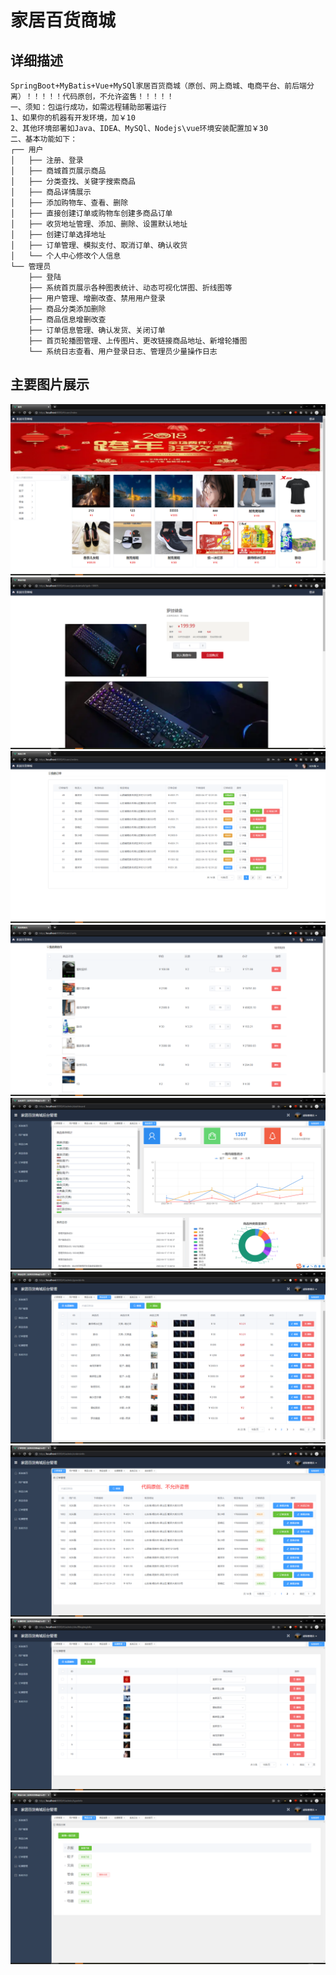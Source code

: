 # 家居百货商城


## 详细描述
```
SpringBoot+MyBatis+Vue+MySQl家居百货商城（原创、网上商城、电商平台、前后端分离）！！！！！代码原创，不允许盗售！！！！！
一、须知：包运行成功，如需远程辅助部署运行
1、如果你的机器有开发环境，加￥10
2、其他环境部署如Java、IDEA、MySQl、Nodejs\vue环境安装配置加￥30
二、基本功能如下：
┌── 用户
│   ├── 注册、登录
│   ├── 商城首页展示商品 
│   ├── 分类查找、关键字搜索商品
│   ├── 商品详情展示 
│   ├── 添加购物车、查看、删除
│   ├── 直接创建订单或购物车创建多商品订单 
│   ├── 收货地址管理、添加、删除、设置默认地址 
│   ├── 创建订单选择地址 
│   ├── 订单管理、模拟支付、取消订单、确认收货 
│   └── 个人中心修改个人信息  
└── 管理员
    ├── 登陆  
    ├── 系统首页展示各种图表统计、动态可视化饼图、折线图等  
    ├── 用户管理、增删改查、禁用用户登录  
    ├── 商品分类添加删除  
    ├── 商品信息增删改查
    ├── 订单信息管理、确认发货、关闭订单
    ├── 首页轮播图管理、上传图片、更改链接商品地址、新增轮播图
    └── 系统日志查看、用户登录日志、管理员少量操作日志
```

## 主要图片展示
![](2022-04-17-18-59-52.png)
![](2022-04-17-19-00-41.png)
![](2022-04-17-19-01-00.png)
![](2022-04-17-19-01-08.png)
![](2022-04-17-18-55-54.png)
![](2022-04-17-18-56-20.png)
![](2022-04-17-18-58-50.png)
![](2022-04-17-18-59-05.png)
![](2022-04-17-18-59-15.png)
